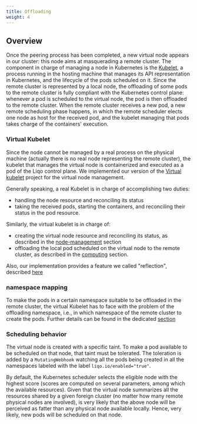 ```yaml
---
title: Offloading
weight: 4
---
```


## Overview

Once the peering process has been completed, a new virtual node appears in our cluster: this node aims at masquerading a 
remote cluster. 
The component in charge of managing a node in Kubernetes is the 
[Kubelet](https://kubernetes.io/docs/reference/command-line-tools-reference/kubelet/), a process running in the
hosting machine that manages its API representation in Kubernetes, and the lifecycle of the pods scheduled on it. Since
the remote cluster is represented by a local node, the offloading of some pods to the remote cluster is fully compliant
with the Kubernetes control plane: whenever a pod is scheduled to the virtual node, the pod is then offloaded to the 
remote cluster. When the remote cluster receives a new pod, a new remote scheduling phase happens, in which the remote 
scheduler elects one node as host for the received pod, and the kubelet managing that pods takes charge of the
containers' execution.

### Virtual Kubelet

Since the node cannot be managed by a real process on the physical machine (actually there is no real node representing 
the remote cluster), the kubelet that manages the virtual node is containerized and executed as a pod of the Liqo 
control plane. We implemented our version of the [Virtual kubelet](https://github.com/virtual-kubelet/virtual-kubelet)
project for the virtual node management. 

Generally speaking, a real Kubelet is in charge of accomplishing two duties:
* handling the node resource and reconciling its status
* taking the received pods, starting the containers, and reconciling their status in the pod resource.

Similarly, the virtual kubelet is in charge of:
* creating the virtual node resource and reconciling its status, as described in the 
[node-management](features/node-management) section
* offloading the local pod scheduled on the virtual node to the remote cluster, as described in the 
[computing](features/computing) section.

Also, our implementation provides a feature we called "reflection", described [here](features/api-reflection)

### namespace mapping

To make the pods in a certain namespace suitable to be offloaded in the remote cluster, the virtual Kubelet has to face
with the problem of the offloading namespace, i.e., in which namespace of the remote cluster to create the pods.
Further details can be found in the dedicated [section](features/namespace-management)

### Scheduling behavior

The virtual node is created with a specific taint. To make a pod available to be scheduled on that node, that taint must
be tolerated. The toleration is added by a `MutatingWebhook` watching all the pods being created in all the namespaces 
labeled with the label `liqo.io/enabled="true"`.

By default, the Kubernetes scheduler selects the eligible node with the highest score (scores are computed on
several parameters, among which the available resources).
Given that the virtual node summarizes all the resources shared by a given foreign cluster (no matter how many remote 
physical nodes are involved), is very likely that the above node will be perceived as fatter than any physical node 
available locally. Hence, very likely, new pods will be scheduled on that node.
